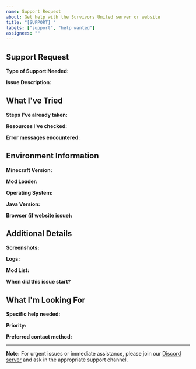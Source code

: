 ```yaml
---
name: Support Request
about: Get help with the Survivors United server or website
title: "[SUPPORT] "
labels: ["support", "help wanted"]
assignees: ""
---
```


## Support Request

**Type of Support Needed:**
<!-- Installation help, connection issues, mod problems, website navigation, etc. -->

**Issue Description:**
<!-- A clear and concise description of what you need help with -->

## What I've Tried

**Steps I've already taken:**
<!-- List the steps you've already tried to resolve this issue -->

**Resources I've checked:**
<!-- Documentation, FAQ, Discord, etc. -->

**Error messages encountered:**
<!-- Any error messages you've seen -->

## Environment Information

**Minecraft Version:**
<!-- What version of Minecraft are you using? -->

**Mod Loader:**
<!-- Fabric, Forge, or vanilla? -->

**Operating System:**
<!-- Windows, macOS, Linux? -->

**Java Version:**
<!-- What version of Java are you using? -->

**Browser (if website issue):**
<!-- Chrome, Firefox, Safari, Edge? -->

## Additional Details

**Screenshots:**
<!-- If applicable, add screenshots to help explain your issue -->

**Logs:**
<!-- If applicable, paste relevant logs here -->

**Mod List:**
<!-- List any additional mods you have installed beyond the server modpack -->

**When did this issue start?**
<!-- When did you first encounter this problem? -->

## What I'm Looking For

**Specific help needed:**
<!-- What specific assistance are you looking for? -->

**Priority:**
<!-- How urgent is this support request? (Low, Medium, High, Critical) -->

**Preferred contact method:**
<!-- GitHub, Discord, email, etc. -->

---

**Note:** For urgent issues or immediate assistance, please join our [Discord server](https://discord.gg/NAaPWfSu) and ask in the appropriate support channel. 